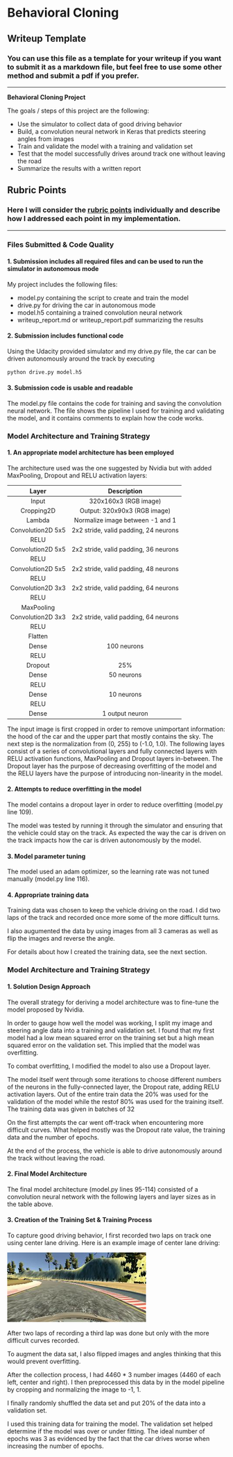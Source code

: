 # **Behavioral Cloning**

## Writeup Template

### You can use this file as a template for your writeup if you want to submit it as a markdown file, but feel free to use some other method and submit a pdf if you prefer.

---

**Behavioral Cloning Project**

The goals / steps of this project are the following:
* Use the simulator to collect data of good driving behavior
* Build, a convolution neural network in Keras that predicts steering angles from images
* Train and validate the model with a training and validation set
* Test that the model successfully drives around track one without leaving the road
* Summarize the results with a written report


[//]: # (Image References)

[image1]: ./OutData4/IMG/center_2019_12_05_20_01_26_369.jpg "Training data sample center camera"

## Rubric Points
### Here I will consider the [rubric points](https://review.udacity.com/#!/rubrics/432/view) individually and describe how I addressed each point in my implementation.  

---
### Files Submitted & Code Quality

#### 1. Submission includes all required files and can be used to run the simulator in autonomous mode

My project includes the following files:
* model.py containing the script to create and train the model
* drive.py for driving the car in autonomous mode
* model.h5 containing a trained convolution neural network 
* writeup_report.md or writeup_report.pdf summarizing the results

#### 2. Submission includes functional code
Using the Udacity provided simulator and my drive.py file, the car can be driven autonomously around the track by executing 
```sh
python drive.py model.h5
```

#### 3. Submission code is usable and readable

The model.py file contains the code for training and saving the convolution neural network. The file shows the pipeline I used for training and validating the model, and it contains comments to explain how the code works.

### Model Architecture and Training Strategy

#### 1. An appropriate model architecture has been employed

The architecture used was the one suggested by Nvidia but with added MaxPooling, Dropout and RELU activation layers:

| Layer         		|     Description	        					| 
|:---------------------:|:---------------------------------------------:| 
| Input         		| 320x160x3 (RGB image)  						| 
| Cropping2D         	| Output: 320x90x3 (RGB image)  				| 
| Lambda         		| Normalize image between -1 and 1  			| 
| Convolution2D 5x5   	| 2x2 stride, valid padding, 24 neurons 		|
| RELU					|												|
| Convolution2D 5x5   	| 2x2 stride, valid padding, 36 neurons 		|
| RELU					|												|
| Convolution2D 5x5   	| 2x2 stride, valid padding, 48 neurons 		|
| RELU					|												|
| Convolution2D 3x3   	| 2x2 stride, valid padding, 64 neurons 		|
| RELU					|												|
| MaxPooling			|												|
| Convolution2D 3x3   	| 2x2 stride, valid padding, 64 neurons 		|
| RELU					|												|
| Flatten				|												|
| Dense    				| 100 neurons 									|
| RELU					|												|
| Dropout				| 25%											|
| Dense    				| 50 neurons 									|
| RELU					|												|
| Dense    				| 10 neurons 									|
| RELU					|												|
| Dense    				| 1 output neuron 								|

The input image is first cropped in order to remove unimportant information: the hood of the car and the upper part that mostly contains the sky. The next step is the normalization from (0, 255) to (-1.0, 1.0). The following layes consist of a series of convolutional layers and fully connected layers with RELU activation functions, MaxPooling and Dropout layers in-between. The Dropout layer has the purpose of decreasing overfitting of the model and the RELU layers have the purpose of introducing non-linearity in the model.

#### 2. Attempts to reduce overfitting in the model

The model contains a dropout layer in order to reduce overfitting (model.py line 109).

The model was tested by running it through the simulator and ensuring that the vehicle could stay on the track. As expected the way the car is driven on the track impacts how the car is driven autonomously by the model.

#### 3. Model parameter tuning

The model used an adam optimizer, so the learning rate was not tuned manually (model.py line 116).

#### 4. Appropriate training data

Training data was chosen to keep the vehicle driving on the road. I did two laps of the track and recorded once more some of the more difficult turns.

I also augumented the data by using images from all 3 cameras as well as flip the images and reverse the angle.

For details about how I created the training data, see the next section.

### Model Architecture and Training Strategy

#### 1. Solution Design Approach

The overall strategy for deriving a model architecture was to fine-tune the model proposed by Nvidia.

In order to gauge how well the model was working, I split my image and steering angle data into a training and validation set. I found that my first model had a low mean squared error on the training set but a high mean squared error on the validation set. This implied that the model was overfitting.

To combat overfitting, I modified the model to also use a Dropout layer.

The model itself went through some iterations to choose different numbers of the neurons in the fully-connected layer, the Dropout rate, adding RELU activation layers. Out of the entire train data the 20% was used for the validation of the model while the restof 80% was used for the training itself. The training data was given in batches of 32

On the first attempts the car went off-track when encountering more difficult curves. What helped mostly was the Dropout rate value, the training data and the number of epochs.

At the end of the process, the vehicle is able to drive autonomously around the track without leaving the road.

#### 2. Final Model Architecture

The final model architecture (model.py lines 95-114) consisted of a convolution neural network with the following layers and layer sizes as in the table above.

#### 3. Creation of the Training Set & Training Process

To capture good driving behavior, I first recorded two laps on track one using center lane driving. Here is an example image of center lane driving:

![alt text][image1]

After two laps of recording a third lap was done but only with the more difficult curves recorded.

To augment the data sat, I also flipped images and angles thinking that this would prevent overfitting.

After the collection process, I had 4460 * 3 number images (4460 of each left, center and right). I then preprocessed this data by in the model pipeline by cropping and normalizing the image to -1, 1.

I finally randomly shuffled the data set and put 20% of the data into a validation set. 

I used this training data for training the model. The validation set helped determine if the model was over or under fitting. The ideal number of epochs was 3 as evidenced by the fact that the car drives worse when increasing the number of epochs.
